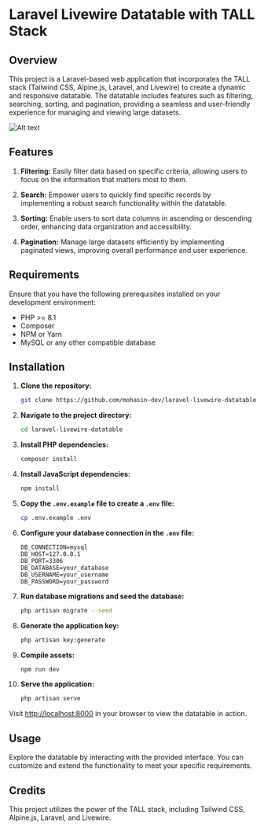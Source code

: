 # Laravel Livewire Datatable with TALL Stack

## Overview

This project is a Laravel-based web application that incorporates the TALL stack (Tailwind CSS, Alpine.js, Laravel, and Livewire) to create a dynamic and responsive datatable. The datatable includes features such as filtering, searching, sorting, and pagination, providing a seamless and user-friendly experience for managing and viewing large datasets.

![Alt text](https://cdn-images-1.medium.com/max/800/1*FeeCvFHjtvQuBPkiP1s49w.png "Title or hover text")

## Features

1. **Filtering:** Easily filter data based on specific criteria, allowing users to focus on the information that matters most to them.

2. **Search:** Empower users to quickly find specific records by implementing a robust search functionality within the datatable.

3. **Sorting:** Enable users to sort data columns in ascending or descending order, enhancing data organization and accessibility.

4. **Pagination:** Manage large datasets efficiently by implementing paginated views, improving overall performance and user experience.

## Requirements

Ensure that you have the following prerequisites installed on your development environment:

- PHP >= 8.1
- Composer
- NPM or Yarn
- MySQL or any other compatible database

## Installation

1. **Clone the repository:**

    ```bash
    git clone https://github.com/mohasin-dev/laravel-livewire-datatable.git
    ```

2. **Navigate to the project directory:**

    ```bash
    cd laravel-livewire-datatable
    ```

3. **Install PHP dependencies:**

    ```bash
    composer install
    ```

4. **Install JavaScript dependencies:**

    ```bash
    npm install
    ```

5. **Copy the `.env.example` file to create a `.env` file:**

    ```bash
    cp .env.example .env
    ```

6. **Configure your database connection in the `.env` file:**

    ```env
    DB_CONNECTION=mysql
    DB_HOST=127.0.0.1
    DB_PORT=3306
    DB_DATABASE=your_database
    DB_USERNAME=your_username
    DB_PASSWORD=your_password
    ```

7. **Run database migrations and seed the database:**

    ```bash
    php artisan migrate --seed
    ```

8. **Generate the application key:**

    ```bash
    php artisan key:generate
    ```

9. **Compile assets:**

    ```bash
    npm run dev
    ```

10. **Serve the application:**

    ```bash
    php artisan serve
    ```

Visit [http://localhost:8000](http://localhost:8000) in your browser to view the datatable in action.

## Usage

Explore the datatable by interacting with the provided interface. You can customize and extend the functionality to meet your specific requirements.

## Credits

This project utilizes the power of the TALL stack, including Tailwind CSS, Alpine.js, Laravel, and Livewire.